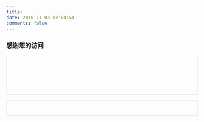 ```yaml
---
title: 
date: 2016-11-03 17:04:50
comments: false
---
```

### 感谢您的访问
<ul style="border:1px #e0e0e0 solid;padding:50px" class="ds-recent-visitors"></ul>

<!-- 评论模块 -->

<div class="ds-thread" style="border:1px #e0e0e0 solid;padding:20px" data-thread-key="about" data-title="about" data-url="http://www.qxgzone.com/about/"></div>

<script type="text/javascript">
var duoshuoQuery = {short_name:"qxgzone"};
	(function() {
		var ds = document.createElement('script');
		ds.type = 'text/javascript';ds.async = true;
		ds.src = (document.location.protocol == 'https:' ? 'https:' : 'http:') + '//static.duoshuo.com/embed.js';
		ds.charset = 'UTF-8';
		(document.getElementsByTagName('head')[0]
		 || document.getElementsByTagName('body')[0]).appendChild(ds);
	})();
	</script>

